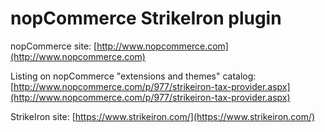 ﻿nopCommerce StrikeIron plugin
===========

nopCommerce site: [http://www.nopcommerce.com](http://www.nopcommerce.com)

Listing on nopCommerce "extensions and themes" catalog: [http://www.nopcommerce.com/p/977/strikeiron-tax-provider.aspx](http://www.nopcommerce.com/p/977/strikeiron-tax-provider.aspx)

StrikeIron site: [https://www.strikeiron.com/](https://www.strikeiron.com/)
